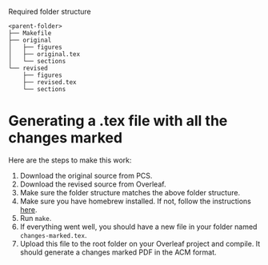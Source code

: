 Required folder structure

```
<parent-folder>
├── Makefile
├── original
│   ├── figures
│   ├── original.tex
│   └── sections
└── revised
	├── figures
	├── revised.tex
	└── sections
```

# Generating a .tex file with all the changes marked

Here are the steps to make this work: 

1. Download the original source from PCS. 
2. Download the revised source from Overleaf. 
3. Make sure the folder structure matches the above folder structure. 
4. Make sure you have homebrew installed. If not, follow the instructions [here](https://docs.brew.sh/Installation).
4. Run `make`.
5. If everything went well, you should have a new file in your folder named `changes-marked.tex`. 
6. Upload this file to the root folder on your Overleaf project and compile. It should generate a changes marked PDF in the ACM format. 
